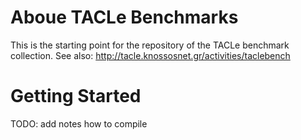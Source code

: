 Aboue TACLe Benchmarks
======================

This is the starting point for the repository of the TACLe benchmark
collection.
See also: http://tacle.knossosnet.gr/activities/taclebench

Getting Started
===============

TODO: add notes how to compile
